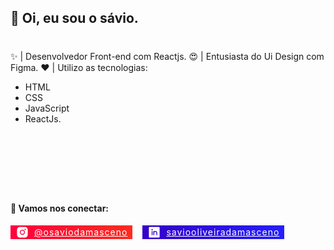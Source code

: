
## 👋 Oi, eu sou o sávio.
#

✨ | Desenvolvedor Front-end com Reactjs.
😍 | Entusiasta do Ui Design com Figma.
❤️ | Utilizo as tecnologias: 
- HTML  
- CSS  
- JavaScript  
- ReactJs. 

#


<br>
<br>
<br>
<br>

#### 📌 Vamos nos conectar:
<nav>
    <a href="https://www.instagram.com/osaviodamasceno/" id='instagram'>
        <svg width="32" height="32" viewBox="0 0 32 32" fill="none" xmlns="http://www.w3.org/2000/svg">
    <path d="M16 20C18.2091 20 20 18.2091 20 16C20 13.7909 18.2091 12 16 12C13.7909 12 12 13.7909 12 16C12 18.2091 13.7909 20 16 20Z" fill="white"/>
    <path d="M21.5 3.5H10.5C8.64348 3.5 6.86301 4.2375 5.55025 5.55025C4.2375 6.86301 3.5 8.64348 3.5 10.5V21.5C3.5 23.3565 4.2375 25.137 5.55025 26.4497C6.86301 27.7625 8.64348 28.5 10.5 28.5H21.5C23.3565 28.5 25.137 27.7625 26.4497 26.4497C27.7625 25.137 28.5 23.3565 28.5 21.5V10.5C28.5 8.64348 27.7625 6.86301 26.4497 5.55025C25.137 4.2375 23.3565 3.5 21.5 3.5V3.5ZM16 22C14.8133 22 13.6533 21.6481 12.6666 20.9888C11.6799 20.3295 10.9108 19.3925 10.4567 18.2961C10.0026 17.1997 9.88378 15.9933 10.1153 14.8295C10.3468 13.6656 10.9182 12.5965 11.7574 11.7574C12.5965 10.9182 13.6656 10.3468 14.8295 10.1153C15.9933 9.88378 17.1997 10.0026 18.2961 10.4567C19.3925 10.9108 20.3295 11.6799 20.9888 12.6666C21.6481 13.6533 22 14.8133 22 16C22 17.5913 21.3679 19.1174 20.2426 20.2426C19.1174 21.3679 17.5913 22 16 22ZM22.5 11C22.2033 11 21.9133 10.912 21.6666 10.7472C21.42 10.5824 21.2277 10.3481 21.1142 10.074C21.0007 9.79994 20.9709 9.49834 21.0288 9.20736C21.0867 8.91639 21.2296 8.64912 21.4393 8.43934C21.6491 8.22956 21.9164 8.0867 22.2074 8.02882C22.4983 7.97094 22.7999 8.00065 23.074 8.11418C23.3481 8.22771 23.5824 8.41997 23.7472 8.66665C23.912 8.91332 24 9.20333 24 9.5C24 9.89782 23.842 10.2794 23.5607 10.5607C23.2794 10.842 22.8978 11 22.5 11Z" fill="white"/>
    </svg>@osaviodamasceno </a>
<br>
    <a href="www.linkedin.com/in/saviooliveiradamasceno" id='linkedin'>
    <svg width="32" height="32" viewBox="0 0 32 32" fill="none" xmlns="http://www.w3.org/2000/svg">
        <path d="M26.5 3.5H5.5C4.96957 3.5 4.46086 3.71071 4.08579 4.08579C3.71071 4.46086 3.5 4.96957 3.5 5.5V26.5C3.5 27.0304 3.71071 27.5391 4.08579 27.9142C4.46086 28.2893 4.96957 28.5 5.5 28.5H26.5C27.0304 28.5 27.5391 28.2893 27.9142 27.9142C28.2893 27.5391 28.5 27.0304 28.5 26.5V5.5C28.5 4.96957 28.2893 4.46086 27.9142 4.08579C27.5391 3.71071 27.0304 3.5 26.5 3.5ZM12 22C12 22.2652 11.8946 22.5196 11.7071 22.7071C11.5196 22.8946 11.2652 23 11 23C10.7348 23 10.4804 22.8946 10.2929 22.7071C10.1054 22.5196 10 22.2652 10 22V14C10 13.7348 10.1054 13.4804 10.2929 13.2929C10.4804 13.1054 10.7348 13 11 13C11.2652 13 11.5196 13.1054 11.7071 13.2929C11.8946 13.4804 12 13.7348 12 14V22ZM11 11.5C10.7033 11.5 10.4133 11.412 10.1666 11.2472C9.91997 11.0824 9.72771 10.8481 9.61418 10.574C9.50065 10.2999 9.47094 9.99834 9.52882 9.70736C9.5867 9.41639 9.72956 9.14912 9.93934 8.93934C10.1491 8.72956 10.4164 8.5867 10.7074 8.52882C10.9983 8.47094 11.2999 8.50065 11.574 8.61418C11.8481 8.72771 12.0824 8.91997 12.2472 9.16665C12.412 9.41332 12.5 9.70333 12.5 10C12.5 10.3978 12.342 10.7794 12.0607 11.0607C11.7794 11.342 11.3978 11.5 11 11.5V11.5ZM23 22C23 22.2652 22.8946 22.5196 22.7071 22.7071C22.5196 22.8946 22.2652 23 22 23C21.7348 23 21.4804 22.8946 21.2929 22.7071C21.1054 22.5196 21 22.2652 21 22V17.5C21 16.837 20.7366 16.2011 20.2678 15.7322C19.7989 15.2634 19.163 15 18.5 15C17.837 15 17.2011 15.2634 16.7322 15.7322C16.2634 16.2011 16 16.837 16 17.5V22C16 22.2652 15.8946 22.5196 15.7071 22.7071C15.5196 22.8946 15.2652 23 15 23C14.7348 23 14.4804 22.8946 14.2929 22.7071C14.1054 22.5196 14 22.2652 14 22V14C13.9993 13.7539 14.0894 13.5162 14.253 13.3324C14.4166 13.1485 14.6423 13.0315 14.8868 13.0036C15.1313 12.9758 15.3775 13.039 15.5783 13.1814C15.7791 13.3237 15.9203 13.535 15.975 13.775C16.6516 13.3163 17.4405 13.0506 18.2567 13.0064C19.073 12.9622 19.8859 13.1412 20.6081 13.5242C21.3303 13.9071 21.9346 14.4796 22.356 15.18C22.7774 15.8805 23 16.6825 23 17.5V22Z" fill="white"/>
    </svg> saviooliveiradamasceno</a>
</nav>


<style>
     nav {
        display: flex;

        gap: 8px;
    }
    a {
        padding: 0 8px;

        display: flex;
        align-items: center;
        gap: 8px;

        color: #000;

        font-size: 14px;
        letter-spacing: 1px;
    }

    a svg {
        width: 22px ;
    }

    #instagram {
        background: linear-gradient(93.78deg, #FF003D 0%, #FF2C1F 100%);
        color: #fff;
    }

    #linkedin {
        background: linear-gradient(93.78deg, #3502C7 0%, #231FFF 100%);
        color: #fff;
    }
</style>
